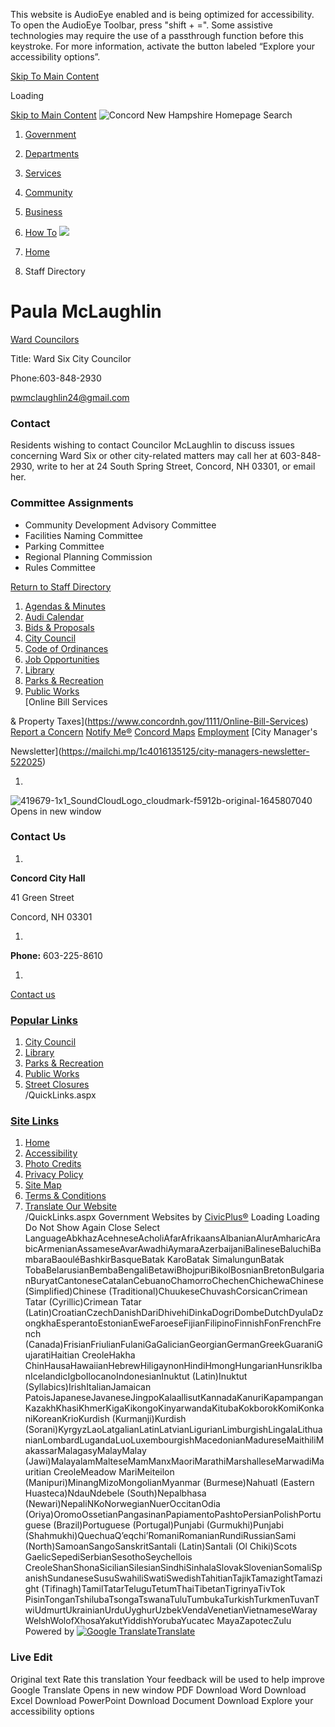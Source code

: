  

This website is AudioEye enabled and is being optimized for accessibility. To open the AudioEye Toolbar, press "shift + =". Some assistive technologies may require the use of a passthrough function before this keystroke. For more information, activate the button labeled “Explore your accessibility options”.

  [Skip To Main Content](https://www.concordnh.gov/Directory.aspx?EID=224/)  

Loading

  [Skip to Main Content](https://www.concordnh.gov/Directory.aspx?EID=224/)   ![Concord New Hampshire Homepage](images/f8ce2ab4ecda3b94257fd72e5dfec2320ea54aed34a662345357f95dda711e4b.png)  Search 

 1.  [Government](https://www.concordnh.gov/249/Government) 
 1.  [Departments](https://www.concordnh.gov/913/Departments) 
 1.  [Services](https://www.concordnh.gov/290/Services) 
 1.  [Community](https://www.concordnh.gov/140/Community) 
 1.  [Business](https://www.concordnh.gov/94/Business) 
 1.  [How To](https://www.concordnh.gov/161/How-To) 
  ![](images/4d608572397b4a9e3f50cb37ccf528a1c92ecea6599be2917861663961e2d598.jpg)  

 1.  [Home](https://www.concordnh.gov/) 
 1. Staff Directory

# Paula McLaughlin

   [Ward Councilors](https://www.concordnh.gov/Directory.aspx?DID=11) 

Title: Ward Six City Councilor

Phone:603-848-2930

 [pwmclaughlin24@gmail.com](mailto:pwmclaughlin24@gmail.com)  

### Contact

 Residents wishing to contact Councilor McLaughlin to discuss issues concerning Ward Six or other city-related matters may call her at 603-848-2930, write to her at 24 South Spring Street, Concord, NH 03301, or email her. 

###  Committee Assignments 

 * Community Development Advisory Committee
 * Facilities Naming Committee
 * Parking Committee
 * Regional Planning Commission
 * Rules Committee
  

 [Return to Staff Directory](https://www.concordnh.gov/Directory.aspx) 

 1.   [Agendas & Minutes](https://nh-concord2.civicplus.com/250/Agendas-Minutes)  
 1.   [Audi Calendar](https://webtrac.concordnh.gov/wbwsc/webtrac.wsc/search.html?display=Calendar&location=AUDI&module=Event)  
 1.   [Bids & Proposals](https://www.concordnh.gov/1092/Bids-Proposals-Quotations)  
 1.   [City Council](https://www.concordnh.gov/282/City-Council)  
 1.   [Code of Ordinances](https://library.municode.com/nh/concord/codes/code_of_ordinances)  
 1.   [Job Opportunities](https://www.concordnh.gov/569/Employment)  
 1.   [Library](https://www.concordnh.gov/588/Library)  
 1.   [Parks & Recreation](https://www.concordnh.gov/666/Parks-Recreation)  
 1.   [Public Works](https://www.concordnh.gov/491/General-Services-Public-Works)  
  [Online Bill Services

& Property Taxes](https://www.concordnh.gov/1111/Online-Bill-Services)   [Report a Concern](https://www.concordnh.gov/1809/Report-a-Concern)   [Notify Me®](https://www.concordnh.gov/list.aspx)   [Concord Maps](https://www.concordnh.gov/897/Interactive-GIS-Viewer)   [Employment](https://www.governmentjobs.com/careers/concordnh)   [City Manager's

Newsletter](https://mailchi.mp/1c4016135125/city-managers-newsletter-522025)  

 1.    

  ![419679-1x1_SoundCloudLogo_cloudmark-f5912b-original-1645807040 Opens in new window](images/932bd70b9a14b08be5f159166c8f8b89cf4b65a371ca52f5262cb69e302380a3.jpg)  

### Contact Us

 1.    

 __Concord City Hall__    

41 Green Street    

Concord, NH 03301   

 1.    

 __Phone:__ 603-225-8610   

 1.    

 [Contact us](https://www.concordnh.gov/directory.aspx)    

###  [Popular Links](https://www.concordnh.gov/QuickLinks.aspx?CID=182) 

 1.  [City Council](https://nh-concord2.civicplus.com/282/City-Council)  
 1.  [Library](https://nh-concord2.civicplus.com/588)  
 1.  [Parks & Recreation](https://nh-concord2.civicplus.com/666/Parks-Recreation)  
 1.  [Public Works](https://nh-concord2.civicplus.com/491/General-Services-Public-Works)  
 1.  [Street Closures](https://www.concordnh.gov/calendar.aspx?CID=22)  
 /QuickLinks.aspx 

###  [Site Links](https://www.concordnh.gov/QuickLinks.aspx?CID=184) 

 1.  [Home](https://www.concordnh.gov/)  
 1.  [Accessibility](https://www.concordnh.gov/accessibility)  
 1.  [Photo Credits](https://www.concordnh.gov/2026/Photo-Credits)  
 1.  [Privacy Policy](https://www.concordnh.gov/1932/20833/Privacy-Policy)  
 1.  [Site Map](https://www.concordnh.gov/sitemap)  
 1.  [Terms & Conditions](https://www.concordnh.gov/)  
 1.  [Translate Our Website](https://concordnh-gov.translate.goog/?_x_tr_sch=http&_x_tr_sl=auto&_x_tr_tl=es&_x_tr_hl=en-US)  
 /QuickLinks.aspx Government Websites by [CivicPlus®](https://connect.civicplus.com/referral)  Loading Loading Do Not Show Again Close Select LanguageAbkhazAcehneseAcholiAfarAfrikaansAlbanianAlurAmharicArabicArmenianAssameseAvarAwadhiAymaraAzerbaijaniBalineseBaluchiBambaraBaouléBashkirBasqueBatak KaroBatak SimalungunBatak TobaBelarusianBembaBengaliBetawiBhojpuriBikolBosnianBretonBulgarianBuryatCantoneseCatalanCebuanoChamorroChechenChichewaChinese (Simplified)Chinese (Traditional)ChuukeseChuvashCorsicanCrimean Tatar (Cyrillic)Crimean Tatar (Latin)CroatianCzechDanishDariDhivehiDinkaDogriDombeDutchDyulaDzongkhaEsperantoEstonianEweFaroeseFijianFilipinoFinnishFonFrenchFrench (Canada)FrisianFriulianFulaniGaGalicianGeorgianGermanGreekGuaraniGujaratiHaitian CreoleHakha ChinHausaHawaiianHebrewHiligaynonHindiHmongHungarianHunsrikIbanIcelandicIgboIlocanoIndonesianInuktut (Latin)Inuktut (Syllabics)IrishItalianJamaican PatoisJapaneseJavaneseJingpoKalaallisutKannadaKanuriKapampanganKazakhKhasiKhmerKigaKikongoKinyarwandaKitubaKokborokKomiKonkaniKoreanKrioKurdish (Kurmanji)Kurdish (Sorani)KyrgyzLaoLatgalianLatinLatvianLigurianLimburgishLingalaLithuanianLombardLugandaLuoLuxembourgishMacedonianMadureseMaithiliMakassarMalagasyMalayMalay (Jawi)MalayalamMalteseMamManxMaoriMarathiMarshalleseMarwadiMauritian CreoleMeadow MariMeiteilon (Manipuri)MinangMizoMongolianMyanmar (Burmese)Nahuatl (Eastern Huasteca)NdauNdebele (South)Nepalbhasa (Newari)NepaliNKoNorwegianNuerOccitanOdia (Oriya)OromoOssetianPangasinanPapiamentoPashtoPersianPolishPortuguese (Brazil)Portuguese (Portugal)Punjabi (Gurmukhi)Punjabi (Shahmukhi)QuechuaQʼeqchiʼRomaniRomanianRundiRussianSami (North)SamoanSangoSanskritSantali (Latin)Santali (Ol Chiki)Scots GaelicSepediSerbianSesothoSeychellois CreoleShanShonaSicilianSilesianSindhiSinhalaSlovakSlovenianSomaliSpanishSundaneseSusuSwahiliSwatiSwedishTahitianTajikTamazightTamazight (Tifinagh)TamilTatarTeluguTetumThaiTibetanTigrinyaTivTok PisinTonganTshilubaTsongaTswanaTuluTumbukaTurkishTurkmenTuvanTwiUdmurtUkrainianUrduUyghurUzbekVendaVenetianVietnameseWarayWelshWolofXhosaYakutYiddishYorubaYucatec MayaZapotecZulu Powered by  [![Google Translate](images/3f3f3a8d0882c4edd13c1755632554f3042dd0f45af91da1e753b94d76c2513f.png)Translate](https://translate.google.com/)  

### Live Edit

 Original text Rate this translation Your feedback will be used to help improve Google Translate Opens in new window PDF Download Word Download Excel Download PowerPoint Download Document Download Explore your accessibility options 